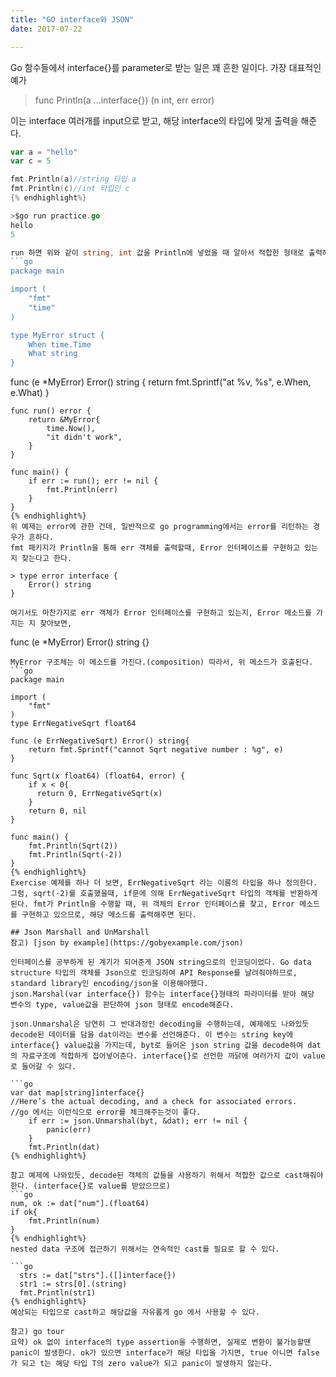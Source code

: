 ```yaml
---
title: "GO interface와 JSON"
date: 2017-07-22

---
```


Go 함수들에서 interface{}를 parameter로 받는 일은 꽤 흔한 일이다. 가장 대표적인 예가

>func Println(a ...interface{}) (n int, err error)

이는 interface 여러개를 input으로 받고, 해당 interface의 타입에 맞게 출력을 해준다.
```go
var a = "hello"
var c = 5

fmt.Println(a)//string 타입 a
fmt.Println(c)//int 타입인 c
{% endhighlight%}

>$go run practice.go
hello
5

run 하면 위와 같이 string, int 값을 Println에 넣었을 때 알아서 적합한 형태로 출력해준다. 함수내에서 interface{}파라미터로 들어온 값의 타입과 값을 판단하여 출력해주기 때문. interface에 관한 예제를 몇 개 더 해보자.
```go
package main

import (
	"fmt"
	"time"
)

type MyError struct {
	When time.Time
	What string
}
```
func (e *MyError) Error() string {
	return fmt.Sprintf("at %v, %s",
		e.When, e.What)
}
```
func run() error {
	return &MyError{
		time.Now(),
		"it didn't work",
	}
}

func main() {
	if err := run(); err != nil {
		fmt.Println(err)
	}
}
{% endhighlight%}
위 예제는 error에 관한 건데, 일반적으로 go programming에서는 error를 리턴하는 경우가 흔하다.
fmt 패키지가 Println을 통해 err 객체를 출력할때, Error 인터페이스를 구현하고 있는 지 찾는다고 한다.

> type error interface {
    Error() string
}

여기서도 마찬가지로 err 객체가 Error 인터페이스를 구현하고 있는지, Error 메소드를 가지는 지 찾아보면,
```
func (e *MyError) Error() string {}
```
MyError 구조체는 이 메소드를 가진다.(composition) 따라서, 위 메소드가 호출된다.
```go
package main

import (
	"fmt"
)
type ErrNegativeSqrt float64

func (e ErrNegativeSqrt) Error() string{
	return fmt.Sprintf("cannot Sqrt negative number : %g", e)
}

func Sqrt(x float64) (float64, error) {
	if x < 0{
	  return 0, ErrNegativeSqrt(x)
	}
	return 0, nil
}

func main() {
	fmt.Println(Sqrt(2))
	fmt.Println(Sqrt(-2))
}
{% endhighlight%}
Exercise 예제를 하나 더 보면, ErrNegativeSqrt 라는 이름의 타입을 하나 정의한다. 그럼, sqrt(-2)를 호출했을때, if문에 의해 ErrNegativeSqrt 타입의 객체를 반환하게 된다. fmt가 Println을 수행할 때, 위 객체의 Error 인터페이스를 찾고, Error 메소드를 구현하고 있으므로, 해당 메소드를 출력해주면 된다.

## Json Marshall and UnMarshall
참고) [json by example](https://gobyexample.com/json)

인터페이스를 공부하게 된 계기가 되어준게 JSON string으로의 인코딩이었다. Go data structure 타입의 객체를 Json으로 인코딩하여 API Response를 날려줘야하므로, standard library인 encoding/json을 이용해야했다.
json.Marshal(var interface{}) 함수는 interface{}형태의 파라미터를 받아 해당 변수의 type, value값을 판단하여 json 형태로 encode해준다.

json.Unmarshal은 당연히 그 반대과정인 decoding을 수행하는데, 예제에도 나와있듯 decode된 데이터를 담을 dat이라는 변수를 선언해준다. 이 변수는 string key에 interface{} value값을 가지는데, byt로 들어온 json string 값을 decode하여 dat의 자료구조에 적합하게 집어넣어준다. interface{}로 선언한 까닭에 여러가지 값이 value로 들어갈 수 있다.

```go
var dat map[string]interface{}
//Here’s the actual decoding, and a check for associated errors.
//go 에서는 이런식으로 error를 체크해주는것이 좋다.
    if err := json.Unmarshal(byt, &dat); err != nil {
        panic(err)
    }
    fmt.Println(dat)
{% endhighlight%}

참고 예제에 나와있듯, decode된 객체의 값들을 사용하기 위해서 적합한 값으로 cast해줘야한다. (interface{}로 value를 받았으므로)     
```go
num, ok := dat["num"].(float64)
if ok{
    fmt.Println(num)
}
{% endhighlight%}
nested data 구조에 접근하기 위해서는 연속적인 cast를 필요로 할 수 있다.

```go
  strs := dat["strs"].([]interface{})
  str1 := strs[0].(string)
  fmt.Println(str1)
{% endhighlight%}
예상되는 타입으로 cast하고 해당값을 자유롭게 go 에서 사용할 수 있다.

참고) go tour
요약) ok 없이 interface의 type assertion을 수행하면, 실제로 변환이 불가능할땐 panic이 발생한다. ok가 있으면 interface가 해당 타입을 가지면, true 아니면 false가 되고 t는 해당 타입 T의 zero value가 되고 panic이 발생하지 않는다.
